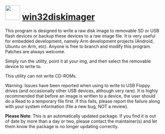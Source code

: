 ﻿# <img src="https://cdn.jsdelivr.net/gh/mkevenaar/chocolatey-packages@3559cef4d1eb00218748abd0fdf44ace62344147/icons/win32diskimager.png" width="48" height="48"/> [win32diskimager](https://chocolatey.org/packages/win32diskimager)

This program is designed to write a raw disk image to removable SD or USB flash devices or backup these devices to a raw image file. It is very useful for embedded development, namely Arm development projects (Android, Ubuntu on Arm, etc). Anyone is free to branch and modify this program. Patches are always welcome.

Simply run the utility, point it at your img, and then select the removable device to write to.

This utility can not write CD-ROMs.

Warning: Issues have been reported when using to write to USB Floppy drives (and occasionally other USB devices, although very rare). It is highly recommended that before an image is written to a device, the user should do a Read to a temporary file first. If this fails, please report the failure along with your system information (file a new bug, NOT a review).

**Please Note**: This is an automatically updated package. If you find it is
out of date by more than a day or two, please contact the maintainer(s) and
let them know the package is no longer updating correctly.
